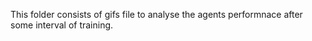 This folder consists of gifs file to analyse the agents performnace after some interval of training.
